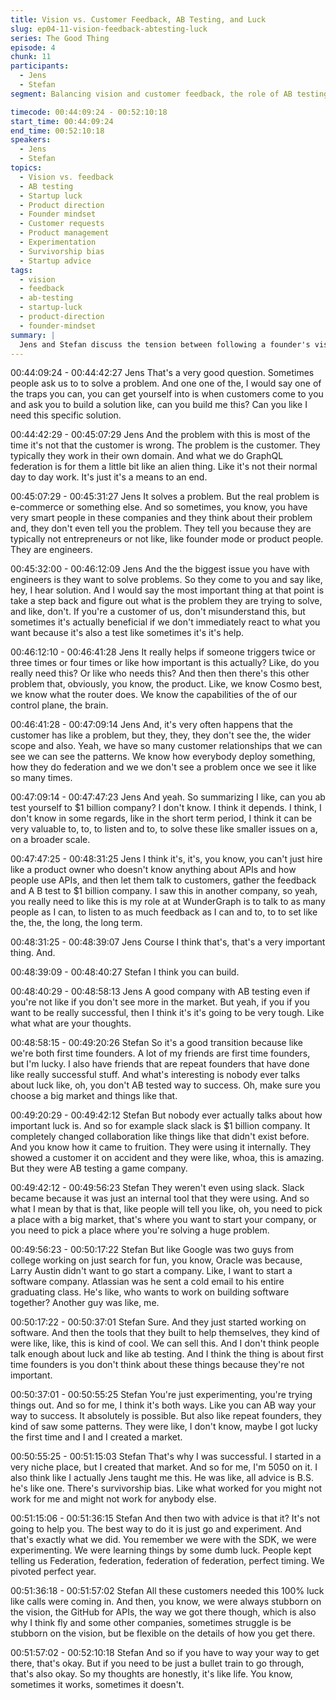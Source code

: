 ```yaml
---
title: Vision vs. Customer Feedback, AB Testing, and Luck
slug: ep04-11-vision-feedback-abtesting-luck
series: The Good Thing
episode: 4
chunk: 11
participants:
  - Jens
  - Stefan
segment: Balancing vision and customer feedback, the role of AB testing, and the importance of luck in startups

timecode: 00:44:09:24 - 00:52:10:18
start_time: 00:44:09:24
end_time: 00:52:10:18
speakers:
  - Jens
  - Stefan
topics:
  - Vision vs. feedback
  - AB testing
  - Startup luck
  - Product direction
  - Founder mindset
  - Customer requests
  - Product management
  - Experimentation
  - Survivorship bias
  - Startup advice
tags:
  - vision
  - feedback
  - ab-testing
  - startup-luck
  - product-direction
  - founder-mindset
summary: |
  Jens and Stefan discuss the tension between following a founder's vision and responding to customer feedback, the limits and value of AB testing, and how luck and timing play a major role in startup success. They share stories and advice for founders navigating these challenges.
---
```


00:44:09:24 - 00:44:42:27
Jens
That's a very good question. Sometimes people ask us to to solve a problem. And one one of
the, I would say one of the traps you can, you can get yourself into is when customers come to
you and ask you to build a solution like, can you build me this? Can you like I need this specific
solution.

00:44:42:29 - 00:45:07:29
Jens
And the problem with this is most of the time it's not that the customer is wrong. The problem is
the customer. They typically they work in their own domain. And what we do GraphQL federation
is for them a little bit like an alien thing. Like it's not their normal day to day work. It's just it's a
means to an end.

00:45:07:29 - 00:45:31:27
Jens
It solves a problem. But the real problem is e-commerce or something else. And so sometimes,
you know, you have very smart people in these companies and they think about their problem
and, they don't even tell you the problem. They tell you because they are typically not
entrepreneurs or not like, like founder mode or product people. They are engineers.

00:45:32:00 - 00:46:12:09
Jens
And the the biggest issue you have with engineers is they want to solve problems. So they
come to you and say like, hey, I hear solution. And I would say the most important thing at that
point is take a step back and figure out what is the problem they are trying to solve, and like,
don't. If you're a customer of us, don't misunderstand this, but sometimes it's actually beneficial
if we don't immediately react to what you want because it's also a test like sometimes it's it's
help.

00:46:12:10 - 00:46:41:28
Jens
It really helps if someone triggers twice or three times or four times or like how important is this
actually? Like, do you really need this? Or like who needs this? And then then there's this other
problem that, obviously, you know, the product. Like, we know Cosmo best, we know what the
router does. We know the capabilities of the of our control plane, the brain.

00:46:41:28 - 00:47:09:14
Jens
And, it's very often happens that the customer has like a problem, but they, they, they don't see
the, the wider scope and also. Yeah, we have so many customer relationships that we can see
we can see the patterns. We know how everybody deploy something, how they do federation
and we we don't see a problem once we see it like so many times.

00:47:09:14 - 00:47:47:23
Jens
And yeah. So summarizing I like, can you ab test yourself to $1 billion company? I don't know. I
think it depends. I think, I don't know in some regards, like in the short term period, I think it can
be very valuable to, to, to listen and to, to solve these like smaller issues on a, on a broader
scale.

00:47:47:25 - 00:48:31:25
Jens
I think it's, it's, you know, you can't just hire like a product owner who doesn't know anything
about APIs and how people use APIs, and then let them talk to customers, gather the feedback
and A B test to $1 billion company. I saw this in another company, so yeah, you really need to
like this is my role at at WunderGraph is to talk to as many people as I can, to listen to as much
feedback as I can and to, to to set like the, the, the long, the long term.

00:48:31:25 - 00:48:39:07
Jens
Course I think that's, that's a very important thing. And.

00:48:39:09 - 00:48:40:27
Stefan
I think you can build.

00:48:40:29 - 00:48:58:13
Jens
A good company with AB testing even if you're not like if you don't see more in the market. But
yeah, if you if you want to be really successful, then I think it's it's going to be very tough. Like
what what are your thoughts.

00:48:58:15 - 00:49:20:26
Stefan
So it's a good transition because like we're both first time founders. A lot of my friends are first
time founders, but I'm lucky. I also have friends that are repeat founders that have done like
really successful stuff. And what's interesting is nobody ever talks about luck like, oh, you don't
AB tested way to success. Oh, make sure you choose a big market and things like that.

00:49:20:29 - 00:49:42:12
Stefan
But nobody ever actually talks about how important luck is. And so for example slack slack is $1
billion company. It completely changed collaboration like things like that didn't exist before. And
you know how it came to fruition. They were using it internally. They showed a customer it on
accident and they were like, whoa, this is amazing. But they were AB testing a game company.

00:49:42:12 - 00:49:56:23
Stefan
They weren't even using slack. Slack became because it was just an internal tool that they were
using. And so what I mean by that is that, like people will tell you like, oh, you need to pick a
place with a big market, that's where you want to start your company, or you need to pick a
place where you're solving a huge problem.

00:49:56:23 - 00:50:17:22
Stefan
But like Google was two guys from college working on just search for fun, you know, Oracle was
because, Larry Austin didn't want to go start a company. Like, I want to start a software
company. Atlassian was he sent a cold email to his entire graduating class. He's like, who wants
to work on building software together? Another guy was like, me.

00:50:17:22 - 00:50:37:01
Stefan
Sure. And they just started working on software. And then the tools that they built to help
themselves, they kind of were like, like, this is kind of cool. We can sell this. And I don't think
people talk enough about luck and like ab testing. And I think the thing is about first time
founders is you don't think about these things because they're not important.

00:50:37:01 - 00:50:55:25
Stefan
You're just experimenting, you're trying things out. And so for me, I think it's both ways. Like you
can AB way your way to success. It absolutely is possible. But also like repeat founders, they
kind of saw some patterns. They were like, I don't know, maybe I got lucky the first time and I
and I created a market.

00:50:55:25 - 00:51:15:03
Stefan
That's why I was successful. I started in a very niche place, but I created that market. And so for
me, I'm 5050 on it. I also think like I actually Jens taught me this. He was like, all advice is B.S.
he's like one. There's survivorship bias. Like what worked for you might not work for me and
might not work for anybody else.

00:51:15:06 - 00:51:36:15
Stefan
And then two with advice is that it? It's not going to help you. The best way to do it is just go and
experiment. And that's exactly what we did. You remember we were with the SDK, we were
experimenting. We were learning things by some dumb luck. People kept telling us Federation,
federation, federation of federation, perfect timing. We pivoted perfect year.

00:51:36:18 - 00:51:57:02
Stefan
All these customers needed this 100% luck like calls were coming in. And then, you know, we
were always stubborn on the vision, the GitHub for APIs, the way we got there though, which is
also why I think fly and some other companies, sometimes struggle is be stubborn on the vision,
but be flexible on the details of how you get there.

00:51:57:02 - 00:52:10:18
Stefan
And so if you have to way your way to get there, that's okay. But if you need to be just a bullet
train to go through, that's also okay. So my thoughts are honestly, it's like life. You know,
sometimes it works, sometimes it doesn't.